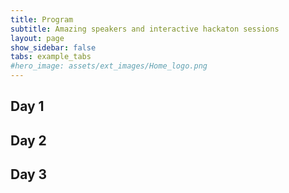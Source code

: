 ```yaml
---
title: Program
subtitle: Amazing speakers and interactive hackaton sessions
layout: page
show_sidebar: false
tabs: example_tabs
#hero_image: assets/ext_images/Home_logo.png
---
```


## Day 1

## Day 2

## Day 3
